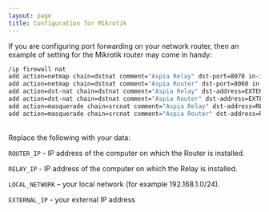 ```yaml
---
layout: page
title: Configuration for Mikrotik
---
```


If you are configuring port forwarding on your network router, then an example of setting for the Mikrotik router may come in handy:

```bash
/ip firewall nat
add action=netmap chain=dstnat comment="Aspia Relay" dst-port=8070 in-interface=WAN protocol=tcp to-addresses=RELAY_IP to-ports=8070
add action=netmap chain=dstnat comment="Aspia Router" dst-port=8060 in-interface=WAN protocol=tcp to-addresses=ROUTER_IP to-ports=8060
add action=dst-nat chain=dstnat comment="Aspia Relay" dst-address=EXTERNAL_IP dst-port=8070 protocol=tcp src-address=LOCAL_NETWORK to-addresses=RELAY_IP to-ports=8070
add action=dst-nat chain=dstnat comment="Aspia Router" dst-address=EXTERNAL_IP dst-port=8060 protocol=tcp src-address=LOCAL_NETWORK to-addresses=ROUTER_IP to-ports=8060
add action=masquerade chain=srcnat comment="Aspia Relay" dst-address=RELAY_IP dst-port=8070 protocol=tcp src-address=LOCAL_NETWORK
add action=masquerade chain=srcnat comment="Aspia Router" dst-address=ROUTER_IP dst-port=8060 protocol=tcp src-address=LOCAL_NETWORK
```

<br/>
Replace the following with your data:

```ROUTER_IP``` - IP address of the computer on which the Router is installed.

```RELAY_IP``` - IP address of the computer on which the Relay is installed.

```LOCAL_NETWORK``` – your local network (for example 192.168.1.0/24).

```EXTERNAL_IP``` - your external IP address
